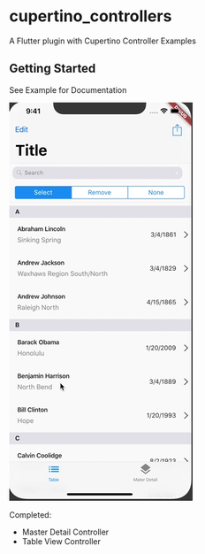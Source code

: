 # cupertino_controllers

A Flutter plugin with Cupertino Controller Examples

## Getting Started

See Example for Documentation

![](https://github.com/AppleEducate/plugins/blob/master/packages/cupertino_controllers/assets/screenshots/ezgif-4-ddefe3c604fb.gif)

Completed:
- Master Detail Controller
- Table View Controller
